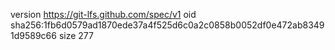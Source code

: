 version https://git-lfs.github.com/spec/v1
oid sha256:1fb6d0579ad1870ede37a4f525d6c0a2c0858b0052df0e472ab83491d9589c66
size 277
